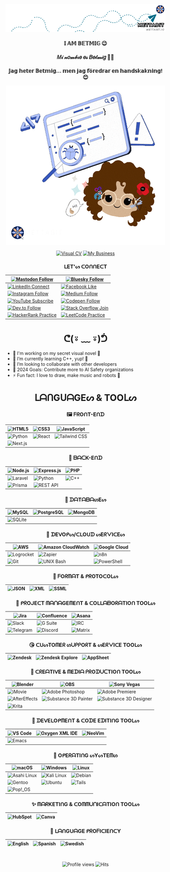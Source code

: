 <div align="center">
  
![Greetings](https://github.com/betmig/betmig/raw/main/hola-github.gif)

</div>

<h3 align="center">𝕀 𝔸𝕄 𝔹𝔼𝕋𝕄𝕀𝔾 😉</h3>

<h3 align="center">𝑀𝒾 𝓃𝑜𝓂𝒷𝓇𝑒 𝑒𝓈 𝐵𝑒𝓉𝓂𝒾𝑔 💅🏽</h3>

<h3 align="center">𝕁𝕒𝕘 𝕙𝕖𝕥𝕖𝕣 𝔹𝕖𝕥𝕞𝕚𝕘... 𝕞𝕖𝕟 𝕛𝕒𝕘 𝕗ö𝕣𝕖𝕕𝕣𝕒𝕣 𝕖𝕟 𝕙𝕒𝕟𝕕𝕤𝕜𝕒𝕜𝕟𝕚𝕟𝕘! 😊</h3>

<div align="center">

![Cute Image of Myself](https://github.com/betmig/betmig/raw/main/ezgif-4-e27989680b.gif)

[![Visual CV](https://img.shields.io/website?label=Visual%20Resume%20/%20CV%20-%20betmig.link&style=for-the-badge&url=https%3A%2F%2Fbetmig.dev&color=9fb3ee)](https://betmig.link)
[![My Business](https://img.shields.io/website?label=Mettabit.io%20-%20My%20Engineering%20Consultancy%20Firm&style=for-the-badge&url=https%3A%2F%2Fbetmig.dev&color=ffa680)](https://mettabit.io)

</div>

<h3 align="center"> ᒪET'ᔕ ᑕOᑎᑎEᑕT </h3>

<div align="center">

| [![Mastodon Follow](https://img.shields.io/badge/Mastodon-follow-9fb3ee?style=for-the-badge&logo=mastodon&logoColor=white)](https://mastodon.social/@betmig) | [![Bluesky Follow](https://img.shields.io/badge/Bluesky-follow-ffa680?style=for-the-badge&logo=bluesky&logoColor=white)](https://bsky.app/profile/betmig.bsky.social) |
|---|---|
| [![LinkedIn Connect](https://img.shields.io/badge/LinkedIn-connect-002453?style=for-the-badge&logo=linkedin&logoColor=white)](https://linkedin.com/in/betmig) | [![Facebook Like](https://img.shields.io/badge/Facebook-connect-9fb3ee?style=for-the-badge&logo=facebook&logoColor=white)](https://fb.com/betmig.dev) |
| [![Instagram Follow](https://img.shields.io/badge/Instagram-follow-ffa680?style=for-the-badge&logo=instagram&logoColor=white)](https://instagram.com/betmiglink) | [![Medium Follow](https://img.shields.io/badge/Medium-follow-002453?style=for-the-badge&logo=medium&logoColor=white)](https://medium.com/@betmig.dev) |
| [![YouTube Subscribe](https://img.shields.io/badge/YouTube-subscribe-9fb3ee?style=for-the-badge&logo=youtube&logoColor=white)](https://www.youtube.com/channel/UC8CnNHm3VQ9v_ZNsUXfJ2JA) | [![Codepen Follow](https://img.shields.io/badge/Codepen-follow-ffa680?style=for-the-badge&logo=codepen&logoColor=white)](https://codepen.io/betmig) |
| [![Dev.to Follow](https://img.shields.io/badge/Dev.to-follow-002453?style=for-the-badge&logo=dev.to&logoColor=white)](https://dev.to/betmig) | [![Stack Overflow Join](https://img.shields.io/badge/Stack%20Overflow-connect-9fb3ee?style=for-the-badge&logo=stackoverflow&logoColor=white)](https://stackoverflow.com/users/15329711/betmig) |
| [![HackerRank Practice](https://img.shields.io/badge/HackerRank-follow-ffa680?style=for-the-badge&logo=hackerrank&logoColor=white)](https://www.hackerrank.com/betmig) | [![LeetCode Practice](https://img.shields.io/badge/LeetCode-follow-002453?style=for-the-badge&logo=leetcode&logoColor=white)](https://www.leetcode.com/betmig) |

</div>

<h1 align="center"> ᕦ(⍤ ﹏ ⍤)ᕥ </h1>

- 🔭 I'm working on my secret visual novel 👀
- 🌱 I’m currently learning C++, yup! 🤣
- 👯 I’m looking to collaborate with other developers
- 🥅 2024 Goals: Contribute more to AI Safety organizations
- ⚡ Fun fact: I love to draw, make music and robots 🤖

<h1 align="center"> ᒪᗩᑎGᑌᗩGEᔕ & TOOᒪᔕ </h1>

<h3 align="center"> 🖼️ ᖴᖇOᑎT-Eᑎᗪ </h3>

<div align="center">
  
| ![HTML5](https://img.shields.io/badge/HTML5-E34F26?style=flat-square&logo=html5&logoColor=white) | ![CSS3](https://img.shields.io/badge/CSS3-1572B6?style=flat-square&logo=css3&logoColor=white) | ![JavaScript](https://img.shields.io/badge/JavaScript-F7DF1E?style=flat-square&logo=javascript&logoColor=black) |
|---|---|---|
| ![Python](https://img.shields.io/badge/Python-3776AB?style=flat-square&logo=python&logoColor=white) | ![React](https://img.shields.io/badge/React-61DAFB?style=flat-square&logo=react&logoColor=black) | ![Tailwind CSS](https://img.shields.io/badge/Tailwind_CSS-06B6D4?style=flat-square&logo=tailwind-css&logoColor=white) |
| ![Next.js](https://img.shields.io/badge/Next.js-000000?style=flat-square&logo=next.js&logoColor=white) | | |

</div>

<h3 align="center"> 🍑 ᗷᗩᑕK-Eᑎᗪ </h3>
<div align="center">
  
| ![Node.js](https://img.shields.io/badge/Node.js-339933?style=flat-square&logo=node.js&logoColor=white) | ![Express.js](https://img.shields.io/badge/Express.js-000000?style=flat-square&logo=express&logoColor=white) | ![PHP](https://img.shields.io/badge/PHP-777bb4?style=flat-square&logo=php&logoColor=white) |
|---|---|---|
| ![Laravel](https://img.shields.io/badge/Laravel-ff2d20?style=flat-square&logo=laravel&logoColor=white) | ![Python](https://img.shields.io/badge/Python-3776AB?style=flat-square&logo=python&logoColor=white) | ![C++](https://img.shields.io/badge/C++-00599C?style=flat-square&logo=c%2B%2B&logoColor=white) |
| ![Prisma](https://img.shields.io/badge/Prisma-2D3748?style=flat-square&logo=prisma&logoColor=white) | ![REST API](https://img.shields.io/badge/REST_API-02569B?style=flat-square&logo=rest-api&logoColor=white) | |

</div>

<h3 align="center"> 🏢 ᗪᗩTᗩᗷᗩᔕEᔕ </h3>
<div align="center">
  
| ![MySQL](https://img.shields.io/badge/MySQL-4479a1?style=flat-square&logo=mysql&logoColor=white) | ![PostgreSQL](https://img.shields.io/badge/PostgreSQL-336791?style=flat-square&logo=postgresql&logoColor=white) | ![MongoDB](https://img.shields.io/badge/MongoDB-47a248?style=flat-square&logo=mongodb&logoColor=white) |
|---|---|---|
| ![SQLite](https://img.shields.io/badge/SQLite-003b57?style=flat-square&logo=sqlite&logoColor=white) | | |

</div>

<h3 align="center"> 📡 ᗪEᐯOᑭᔕ/ᑕᒪOᑌᗪ ᔕEᖇᐯIᑕEᔕ </h3>
<div align="center">
  
| ![AWS](https://img.shields.io/badge/AWS-FF9900?style=flat-square&logo=amazon-aws&logoColor=white) | ![Amazon CloudWatch](https://img.shields.io/badge/Amazon_CloudWatch-FF4F8B?style=flat-square&logo=amazon-cloudwatch&logoColor=white) | ![Google Cloud](https://img.shields.io/badge/Google_Cloud-4285F4?style=flat-square&logo=google-cloud&logoColor=white) |
|---|---|---|
| ![Logrocket](https://img.shields.io/badge/Logrocket-1E1E1E?style=flat-square&logo=logrocket&logoColor=white) | ![Zapier](https://img.shields.io/badge/Zapier-FF4A00?style=flat-square&logo=zapier&logoColor=white) | ![n8n](https://img.shields.io/badge/n8n-0B5EAB?style=flat-square&logo=n8n&logoColor=white) |
| ![Git](https://img.shields.io/badge/Git-F05032?style=flat-square&logo=git&logoColor=white) | ![UNIX Bash](https://img.shields.io/badge/UNIX_Bash-4EAA25?style=flat-square&logo=gnu-bash&logoColor=white) | ![PowerShell](https://img.shields.io/badge/PowerShell-5391FE?style=flat-square&logo=powershell&logoColor=white) |

</div>

<h3 align="center"> 🩼 ᖴOᖇᗰᗩT & ᑭᖇOTOᑕOᒪᔕ </h3>
<div align="center">
  
| ![JSON](https://img.shields.io/badge/JSON-000000?style=flat-square&logo=json&logoColor=white) | ![XML](https://img.shields.io/badge/XML-8A2BE2?style=flat-square&logo=xml&logoColor=white) | ![SSML](https://img.shields.io/badge/SSML-FF69B4?style=flat-square&logo=ssml&logoColor=white) |
|---|---|---|

</div>

<h3 align="center"> 🚀 ᑭᖇOᒍEᑕT ᗰᗩᑎᗩGEᗰEᑎT  & ᑕOᒪᒪᗩᗷOᖇᗩTIOᑎ TOOᒪᔕ </h3>
<div align="center">
  
| ![Jira](https://img.shields.io/badge/Jira-0052CC?style=flat-square&logo=jira&logoColor=white) | ![Confluence](https://img.shields.io/badge/Confluence-172B4D?style=flat-square&logo=confluence&logoColor=white) | ![Asana](https://img.shields.io/badge/Asana-FF3D00?style=flat-square&logo=asana&logoColor=white) |
|---|---|---|
| ![Slack](https://img.shields.io/badge/Slack-4A154B?style=flat-square&logo=slack&logoColor=white) | ![G Suite](https://img.shields.io/badge/G_Suite-4285F4?style=flat-square&logo=google&logoColor=white) | ![IRC](https://img.shields.io/badge/IRC-1E90FF?style=flat-square&logo=irc&logoColor=white) |
| ![Telegram](https://img.shields.io/badge/Telegram-2CA5E0?style=flat-square&logo=telegram&logoColor=white) | ![Discord](https://img.shields.io/badge/Discord-5865F2?style=flat-square&logo=discord&logoColor=white) | ![Matrix](https://img.shields.io/badge/Matrix-000000?style=flat-square&logo=matrix&logoColor=white) |

</div>

<h3 align="center"> 😘 ᑕᑌᔕTOᗰEᖇ ᔕᑌᑭᑭOᖇT  & ᔕEᖇᐯIᑕE TOOᒪᔕ </h3>
<div align="center">
  
| ![Zendesk](https://img.shields.io/badge/Zendesk-03363D?style=flat-square&logo=zendesk&logoColor=white) | ![Zendesk Explore](https://img.shields.io/badge/Zendesk_Explore-03363D?style=flat-square&logo=zendesk&logoColor=white) | ![AppSheet](https://img.shields.io/badge/AppSheet-34A853?style=flat-square&logo=appsheet&logoColor=white) |
|---|---|---|

</div>

<h3 align="center"> 🎨 ᑕᖇEᗩTIᐯE  & ᗰEᗪIᗩ ᑭᖇOᗪᑌᑕTIOᑎ TOOᒪᔕ </h3>
<div align="center">
  
| ![Blender](https://img.shields.io/badge/Blender-F5792A?style=flat-square&logo=blender&logoColor=white) | ![OBS](https://img.shields.io/badge/OBS-302E31?style=flat-square&logo=obs-studio&logoColor=white) | ![Sony Vegas](https://img.shields.io/badge/Sony_Vegas-FF0000?style=flat-square&logo=vegas&logoColor=white) |
|---|---|---|
| ![iMovie](https://img.shields.io/badge/iMovie-4B5EAB?style=flat-square&logo=imovie&logoColor=white) | ![Adobe Photoshop](https://img.shields.io/badge/Photoshop-31A8FF?style=flat-square&logo=adobe-photoshop&logoColor=white) | ![Adobe Premiere](https://img.shields.io/badge/Premiere-9999FF?style=flat-square&logo=adobe-premiere-pro&logoColor=white) |
| ![AfterEffects](https://img.shields.io/badge/AfterEffects-9999FF?style=flat-square&logo=adobe-after-effects&logoColor=white) | ![Substance 3D Painter](https://img.shields.io/badge/Substance_3D_Painter-FB070F?style=flat-square&logo=adobe&logoColor=white) | ![Substance 3D Designer](https://img.shields.io/badge/Substance_3D_Designer-FB070F?style=flat-square&logo=adobe&logoColor=white) |
| ![Krita](https://img.shields.io/badge/Krita-3BABFF?style=flat-square&logo=krita&logoColor=white) | | |

</div>

<h3 align="center"> 🧩 ᗪEᐯEᒪOᑭᗰEᑎT  & ᑕOᗪE EᗪITIᑎG TOOᒪᔕ </h3>
<div align="center">
  
| ![VS Code](https://img.shields.io/badge/VS_Code-007ACC?style=flat-square&logo=visual-studio-code&logoColor=white) | ![Oxygen XML IDE](https://img.shields.io/badge/Oxygen_XML_IDE-3A9BDD?style=flat-square&logo=oxygen&logoColor=white) | ![NeoVim](https://img.shields.io/badge/NeoVim-57A143?style=flat-square&logo=neovim&logoColor=white) |
|---|---|---|
| ![Emacs](https://img.shields.io/badge/Emacs-7F5AB6?style=flat-square&logo=gnu-emacs&logoColor=white) | | |


</div>

<h3 align="center"> 🗿 OᑭEᖇᗩTIᑎG ᔕYᔕTEᗰᔕ </h3>
<div align="center">
  
| ![macOS](https://img.shields.io/badge/macOS-000000?style=flat-square&logo=apple&logoColor=white) | ![Windows](https://img.shields.io/badge/Windows-0078D6?style=flat-square&logo=windows&logoColor=white) | ![Linux](https://img.shields.io/badge/Linux-FCC624?style=flat-square&logo=linux&logoColor=black) |
|---|---|---|
| ![Asahi Linux](https://img.shields.io/badge/Asahi_Linux-FF5733?style=flat-square&logo=linux&logoColor=white) | ![Kali Linux](https://img.shields.io/badge/Kali_Linux-557C94?style=flat-square&logo=linux&logoColor=white) | ![Debian](https://img.shields.io/badge/Debian-A81D33?style=flat-square&logo=debian&logoColor=white) |
| ![Gentoo](https://img.shields.io/badge/Gentoo-54487A?style=flat-square&logo=gentoo&logoColor=white) | ![Ubuntu](https://img.shields.io/badge/Ubuntu-E95420?style=flat-square&logo=ubuntu&logoColor=white) | ![Tails](https://img.shields.io/badge/Tails-56347C?style=flat-square&logo=tails&logoColor=white) |
| ![Pop!_OS](https://img.shields.io/badge/Pop!__OS-48B9C7?style=flat-square&logo=pop!_os&logoColor=white) | | |

</div>

<h3 align="center"> ✨ ᗰᗩᖇKETIᑎG  & ᑕOᗰᗰᑌᑎIᑕᗩTIOᑎ TOOᒪᔕ </h3>
<div align="center">
  

| ![HubSpot](https://img.shields.io/badge/HubSpot-FF7A59?style=flat-square&logo=hubspot&logoColor=white) | ![Canva](https://img.shields.io/badge/Canva-00C4CC?style=flat-square&logo=canva&logoColor=white) |
|---|---|

</div>

<h3 align="center"> 🙊 ᒪᗩᑎGᑌᗩGE ᑭᖇOᖴIᑕIEᑎᑕY </h3>
<div align="center">
  
| ![English](https://img.shields.io/badge/English-English-007ACC?style=flat-square&logo=language&logoColor=white&label=%F0%9F%87%BA%F0%9F%87%B8) | ![Spanish](https://img.shields.io/badge/Spanish-Español-FF7A59?style=flat-square&logo=language&logoColor=white&label=%F0%9F%87%AA%F0%9F%87%B8) | ![Swedish](https://img.shields.io/badge/Swedish-Svenska-005BAC?style=flat-square&logo=language&logoColor=white&label=%F0%9F%87%B8%F0%9F%87%AA) |
|---|---|---|

</div>

[website]: https://betmig.link
[twitter]: https://twitter.com/Betmig
[youtube]: https://www.youtube.com/channel/UC8CnNHm3VQ9v_ZNsUXfJ2JA
[instagram]: https://instagram.com/betmiglink
[linkedin]: https://www.linkedin.com/in/betmig/

<br>

<div align="center">

![Profile views](https://komarev.com/ghpvc/?username=betmig&color=blue)
![Hits](https://hits.seeyoufarm.com/api/count/incr/badge.svg?url=https://github.com/betmig/betmig&title=Hits)

</div>

